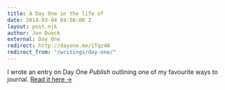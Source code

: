 ```yaml
---
title: A Day One in the life of
date: 2014-03-04 04:56:00 Z
layout: post.njk
author: Jon Dueck
external: Day One
redirect: http://dayone.me/1Tqz4W
redirect_from: "/writings/day-one/"
---
```


I wrote an entry on Day One *Publish* outlining one of my favourite ways to journal. [Read it here &rarr;](http://dayone.me/1Tqz4W)
